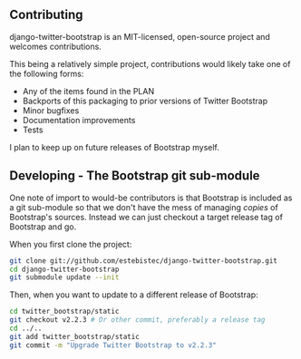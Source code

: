 ## Contributing

django-twitter-bootstrap is an MIT-licensed, open-source project and welcomes
contributions.

This being a relatively simple project, contributions would likely take one of
the following forms:

 * Any of the items found in the PLAN
 * Backports of this packaging to prior versions of Twitter Bootstrap
 * Minor bugfixes
 * Documentation improvements
 * Tests

I plan to keep up on future releases of Bootstrap myself.

## Developing - The Bootstrap git sub-module

One note of import to would-be contributors is that Bootstrap is included as a
git sub-module so that we don't have the mess of managing *copies* of
Bootstrap's sources. Instead we can just checkout a target release tag of
Bootstrap and go.

When you first clone the project:

```bash
git clone git://github.com/estebistec/django-twitter-bootstrap.git
cd django-twitter-bootstrap
git submodule update --init
```

Then, when you want to update to a different release of Bootstrap:

```bash
cd twitter_bootstrap/static
git checkout v2.2.3 # Or other commit, preferably a release tag
cd ../..
git add twitter_bootstrap/static
git commit -m "Upgrade Twitter Bootstrap to v2.2.3"
```
